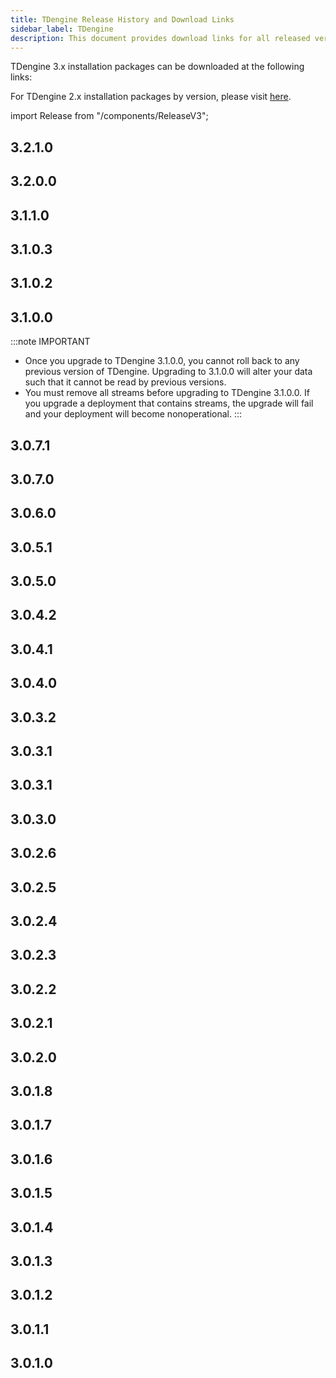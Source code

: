 ```yaml
---
title: TDengine Release History and Download Links
sidebar_label: TDengine
description: This document provides download links for all released versions of TDengine 3.0.
---
```


TDengine 3.x installation packages can be downloaded at the following links:

For TDengine 2.x installation packages by version, please visit [here](https://tdengine.com/downloads/historical/).

import Release from "/components/ReleaseV3";

## 3.2.1.0

<Release type="tdengine" version="3.2.1.0" />

## 3.2.0.0

<Release type="tdengine" version="3.2.0.0" />

## 3.1.1.0

<Release type="tdengine" version="3.1.1.0" />

## 3.1.0.3

<Release type="tdengine" version="3.1.0.3" />

## 3.1.0.2

<Release type="tdengine" version="3.1.0.2" />

## 3.1.0.0

:::note IMPORTANT
- Once you upgrade to TDengine 3.1.0.0, you cannot roll back to any previous version of TDengine. Upgrading to 3.1.0.0 will alter your data such that it cannot be read by previous versions.
- You must remove all streams before upgrading to TDengine 3.1.0.0. If you upgrade a deployment that contains streams, the upgrade will fail and your deployment will become nonoperational.
:::

<Release type="tdengine" version="3.1.0.0" />

## 3.0.7.1

<Release type="tdengine" version="3.0.7.1" />

## 3.0.7.0

<Release type="tdengine" version="3.0.7.0" />

## 3.0.6.0

<Release type="tdengine" version="3.0.6.0" />

## 3.0.5.1

<Release type="tdengine" version="3.0.5.1" />

## 3.0.5.0

<Release type="tdengine" version="3.0.5.0" />

## 3.0.4.2

<Release type="tdengine" version="3.0.4.2" />

## 3.0.4.1

<Release type="tdengine" version="3.0.4.1" />

## 3.0.4.0

<Release type="tdengine" version="3.0.4.0" />

## 3.0.3.2

<Release type="tdengine" version="3.0.3.2" />

## 3.0.3.1

<Release type="tdengine" version="3.0.3.1" />

## 3.0.3.1

<Release type="tdengine" version="3.0.3.1" />

## 3.0.3.0

<Release type="tdengine" version="3.0.3.0" />

## 3.0.2.6

<Release type="tdengine" version="3.0.2.6" />

## 3.0.2.5

<Release type="tdengine" version="3.0.2.5" />

## 3.0.2.4

<Release type="tdengine" version="3.0.2.4" />

## 3.0.2.3

<Release type="tdengine" version="3.0.2.3" />

## 3.0.2.2

<Release type="tdengine" version="3.0.2.2" />

## 3.0.2.1

<Release type="tdengine" version="3.0.2.1" />

## 3.0.2.0

<Release type="tdengine" version="3.0.2.0" />

## 3.0.1.8

<Release type="tdengine" version="3.0.1.8" />

## 3.0.1.7

<Release type="tdengine" version="3.0.1.7" />

## 3.0.1.6

<Release type="tdengine" version="3.0.1.6" />

## 3.0.1.5

<Release type="tdengine" version="3.0.1.5" />

## 3.0.1.4

<Release type="tdengine" version="3.0.1.4" />

## 3.0.1.3

<Release type="tdengine" version="3.0.1.3" />

## 3.0.1.2

<Release type="tdengine" version="3.0.1.2" />

## 3.0.1.1

<Release type="tdengine" version="3.0.1.1" />

## 3.0.1.0

<Release type="tdengine" version="3.0.1.0" />
